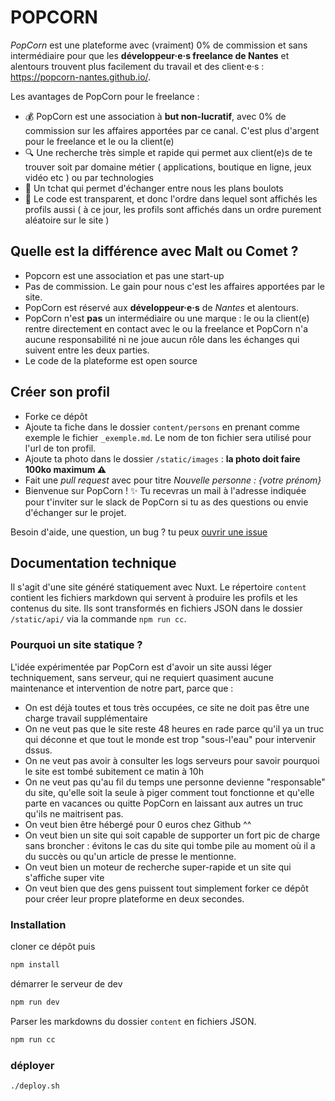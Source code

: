 # POPCORN

_PopCorn_ est une plateforme avec (vraiment) 0% de commission et sans intermédiaire pour que les **développeur·e·s freelance de Nantes** et alentours trouvent plus facilement du travail et des client·e·s : https://popcorn-nantes.github.io/.

Les avantages de PopCorn pour le freelance :

- 💰 PopCorn est une association à **but non-lucratif**, avec 0% de commission sur les affaires apportées par ce canal. C'est plus d'argent pour le freelance et le ou la client(e)
- 🔍 Une recherche très simple et rapide qui permet aux client(e)s de te trouver soit par domaine métier ( applications, boutique en ligne, jeux vidéo etc ) ou par technologies
- 💬 Un tchat qui permet d'échanger entre nous les plans boulots
- 📖 Le code est transparent, et donc l'ordre dans lequel sont affichés les profils aussi ( à ce jour, les profils sont affichés dans un ordre purement aléatoire sur le site )

## Quelle est la différence avec Malt ou Comet ?

- Popcorn est une association et pas une start-up
- Pas de commission. Le gain pour nous c'est les affaires apportées par le site.
- PopCorn est réservé aux **développeur·e·s** de _Nantes_ et alentours.
- PopCorn n'est **pas** un intermédiaire ou une marque : le ou la client(e) rentre directement en contact avec le ou la freelance et PopCorn n'a aucune responsabilité ni ne joue aucun rôle dans les échanges qui suivent entre les deux parties.
- Le code de la plateforme est open source

## Créer son profil

- Forke ce dépôt
- Ajoute ta fiche dans le dossier `content/persons` en prenant comme exemple le fichier `_exemple.md`. Le nom de ton fichier sera utilisé pour l'url de ton profil.
- Ajoute ta photo dans le dossier `/static/images` : **la photo doit faire 100ko maximum ⚠️**
- Fait une _pull request_ avec pour titre _Nouvelle personne : {votre prénom}_
- Bienvenue sur PopCorn ! ✨ Tu recevras un mail à l'adresse indiquée pour t'inviter sur le slack de PopCorn si tu as des questions ou envie d'échanger sur le projet.

Besoin d'aide, une question, un bug ? tu peux [ouvrir une issue](https://github.com/popcorn-nantes/popcorn-nantes/issues/new)

## Documentation technique

Il s'agit d'une site généré statiquement avec Nuxt. Le répertoire `content` contient les fichiers markdown qui servent à produire les profils et les contenus du site. Ils sont transformés en fichiers JSON dans le dossier `/static/api/` via la commande `npm run cc`.

### Pourquoi un site statique ?

L'idée expérimentée par PopCorn est d'avoir un site aussi léger techniquement, sans serveur, qui ne requiert quasiment aucune maintenance et intervention de notre part, parce que :

- On est déjà toutes et tous très occupées, ce site ne doit pas être une charge travail supplémentaire
- On ne veut pas que le site reste 48 heures en rade parce qu'il ya un truc qui déconne et que tout le monde est trop "sous-l'eau" pour intervenir dssus.
- On ne veut pas avoir à consulter les logs serveurs pour savoir pourquoi le site est tombé subitement ce matin à 10h
- On ne veut pas qu'au fil du temps une personne devienne "responsable" du site, qu'elle soit la seule à piger comment tout fonctionne et qu'elle parte en vacances ou quitte PopCorn en laissant aux autres un truc qu'ils ne maitrisent pas.
- On veut bien être hébergé pour 0 euros chez Github ^^
- On veut bien un site qui soit capable de supporter un fort pic de charge sans broncher : évitons le cas du site qui tombe pile au moment où il a du succès ou qu'un article de presse le mentionne.
- On veut bien un moteur de recherche super-rapide et un site qui s'affiche super vite
- On veut bien que des gens puissent tout simplement forker ce dépôt pour créer leur propre plateforme en deux secondes.

### Installation

cloner ce dépôt puis

```sh
npm install
```

démarrer le serveur de dev

```sh
npm run dev
```

Parser les markdowns du dossier `content` en fichiers JSON.

```sh
npm run cc
```

### déployer

```sh
./deploy.sh
```
